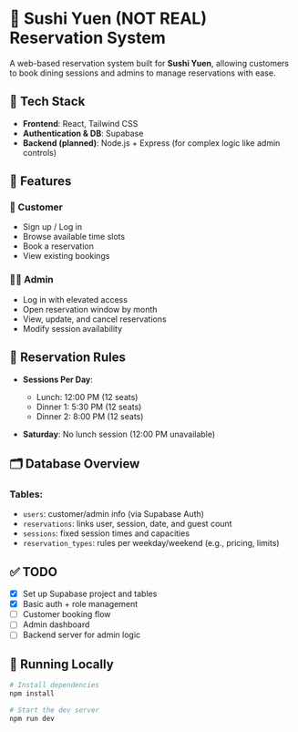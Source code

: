 # 🍣 Sushi Yuen (NOT REAL) Reservation System

A web-based reservation system built for **Sushi Yuen**, allowing customers to book dining sessions and admins to manage reservations with ease.

## 🔧 Tech Stack

- **Frontend**: React, Tailwind CSS
- **Authentication & DB**: Supabase
- **Backend (planned)**: Node.js + Express (for complex logic like admin controls)

## 🧠 Features

### 🧍 Customer

- Sign up / Log in
- Browse available time slots
- Book a reservation
- View existing bookings

### 🧑‍💼 Admin

- Log in with elevated access
- Open reservation window by month
- View, update, and cancel reservations
- Modify session availability

## 📅 Reservation Rules

- **Sessions Per Day**:

  - Lunch: 12:00 PM (12 seats)
  - Dinner 1: 5:30 PM (12 seats)
  - Dinner 2: 8:00 PM (12 seats)

- **Saturday**: No lunch session (12:00 PM unavailable)

## 🗂️ Database Overview

### Tables:

- `users`: customer/admin info (via Supabase Auth)
- `reservations`: links user, session, date, and guest count
- `sessions`: fixed session times and capacities
- `reservation_types`: rules per weekday/weekend (e.g., pricing, limits)

## ✅ TODO

- [x] Set up Supabase project and tables
- [x] Basic auth + role management
- [ ] Customer booking flow
- [ ] Admin dashboard
- [ ] Backend server for admin logic

## 🚀 Running Locally

```bash
# Install dependencies
npm install

# Start the dev server
npm run dev
```
